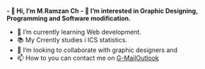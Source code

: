 **- 👋 Hi, I’m M.Ramzan Ch**
**- 👀 I’m interested in Graphic Designing, Programming and Software modification.**
- 🌱 I’m currently learning Web development.
- 📚 My Crrently studies i ICS statistics.
- 💞️ I’m looking to collaborate with graphic designers and 
- 📫 How to you can contact me on [G-Mail](rm4814691@gmail.com)[Outlook](rm4814691@outlook.com)


<!---
MegaMind-Solution/MegaMind-Solution is a ✨ special ✨ repository because its `README.md` (this file) appears on your GitHub profile.
You can click the Preview link to take a look at your changes.
--->

